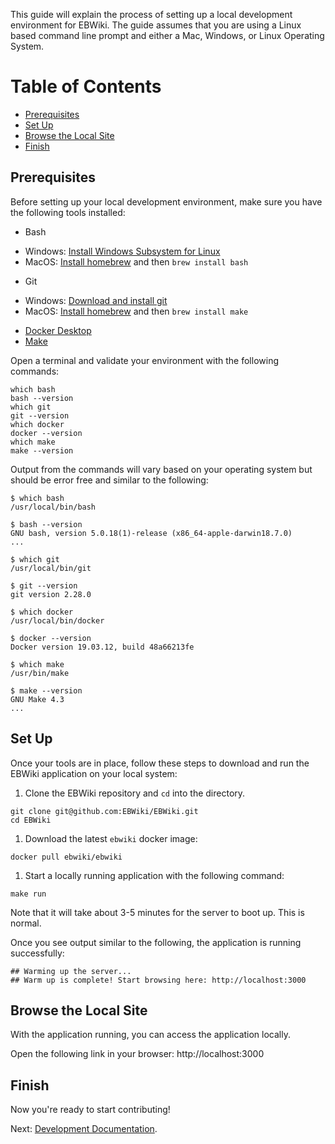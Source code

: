 This guide will explain the process of setting up a local development environment for EBWiki.  The guide assumes that you are using a Linux based command line prompt and either a Mac, Windows, or Linux Operating System.

# Table of Contents
- [Prerequisites](#prerequisites)
- [Set Up](#setup)
- [Browse the Local Site](#browse)
- [Finish](#finish)

## Prerequisites
Before setting up your local development environment, make sure you have the following tools installed:
* Bash
 - Windows: [Install Windows Subsystem for Linux](https://www.windowscentral.com/install-windows-subsystem-linux-windows-10)
 - MacOS: [Install homebrew](https://brew.sh/) and then `brew install bash`
* Git
 - Windows: [Download and install git](https://git-scm.com/downloads)
 - MacOS: [Install homebrew](https://brew.sh/) and then `brew install make`
* [Docker Desktop](https://docs.docker.com/engine/install/)
* [Make](https://www.gnu.org/software/make/)

Open a terminal and validate your environment with the following commands:
```
which bash
bash --version
which git
git --version
which docker
docker --version
which make
make --version
```

Output from the commands will vary based on your operating system but should be error free and similar to the following:
```
$ which bash
/usr/local/bin/bash

$ bash --version
GNU bash, version 5.0.18(1)-release (x86_64-apple-darwin18.7.0)
...

$ which git
/usr/local/bin/git

$ git --version
git version 2.28.0

$ which docker
/usr/local/bin/docker

$ docker --version
Docker version 19.03.12, build 48a66213fe

$ which make
/usr/bin/make

$ make --version
GNU Make 4.3
...
```

## Set Up
Once your tools are in place, follow these steps to download and run the EBWiki application on your local system:

1. Clone the EBWiki repository and `cd` into the directory.
```
git clone git@github.com:EBWiki/EBWiki.git
cd EBWiki
```

1. Download the latest `ebwiki` docker image:
```
docker pull ebwiki/ebwiki
```

1. Start a locally running application with the following command:
```
make run
```
Note that it will take about 3-5 minutes for the server to boot up.  This is normal.

Once you see output similar to the following, the application is running successfully:
```
## Warming up the server...
## Warm up is complete! Start browsing here: http://localhost:3000
```

## Browse the Local Site
With the application running, you can access the application locally.

Open the following link in your browser:  http://localhost:3000

## Finish
Now you're ready to start contributing!

Next: [Development Documentation](docs/DEVELOPMENT.md).
